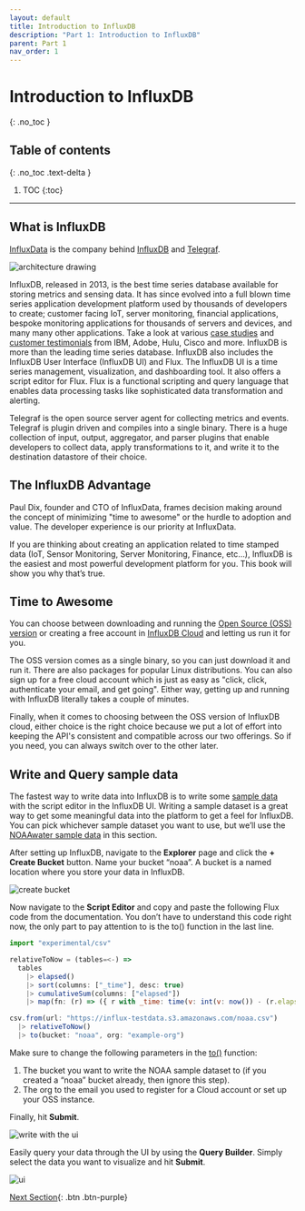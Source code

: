 ```yaml
---
layout: default
title: Introduction to InfluxDB
description: "Part 1: Introduction to InfluxDB"
parent: Part 1
nav_order: 1
---
```


# Introduction to InfluxDB
{: .no_toc }

## Table of contents
{: .no_toc .text-delta }

1. TOC
{:toc}

---

## What is InfluxDB

[InfluxData](https://www.influxdata.com/) is the company behind [InfluxDB](https://www.influxdata.com/products/influxdb-cloud/) and [Telegraf](https://www.influxdata.com/time-series-platform/telegraf/). 


![architecture drawing]({{site.url}}/assets/images/part-1/introduction-to-influxdb/1-architecture.png)

InfluxDB, released in 2013, is the best time series database available for storing metrics and sensing data. It has since evolved into a full blown time series application development platform used by thousands of developers to create; customer facing IoT, server monitoring, financial applications, bespoke monitoring applications for thousands of servers and devices, and many many other applications. Take a look at various [case studies](https://www.influxdata.com/_resources/case-studies/) and [customer testimonials](https://www.influxdata.com/customers/) from IBM, Adobe, Hulu, Cisco and more. InfluxDB is more than the leading time series database. InfluxDB also includes the InfluxDB User Interface (InfluxDB UI) and Flux. The InfluxDB UI is a time series management, visualization, and dashboarding tool. It also offers a script editor for Flux. Flux is a functional scripting and query language that enables data processing tasks like sophisticated data transformation and alerting. 

Telegraf is the open source server agent for collecting metrics and events. Telegraf is plugin driven and compiles into a single binary. There is a huge collection of input, output, aggregator, and parser plugins that enable developers to collect data, apply transformations to it, and write it to the destination datastore of their choice. 


## The InfluxDB Advantage

Paul Dix, founder and CTO of InfluxData, frames decision making around the concept of minimizing "time to awesome" or the hurdle to adoption and value. The developer experience is our priority at InfluxData.

If you are thinking about creating an application related to time stamped data (IoT, Sensor Monitoring, Server Monitoring, Finance, etc…), InfluxDB is the easiest and most powerful development platform for you. This book will show you why that’s true.


## Time to Awesome

You can choose between downloading and running the [Open Source (OSS) version](https://www.influxdata.com/products/influxdb/) or creating a free account in [InfluxDB Cloud](https://www.influxdata.com/products/influxdb-cloud/) and letting us run it for you.

The OSS version comes as a single binary, so you can just download it and run it. There are also packages for popular Linux distributions. You can also sign up for a free cloud account which is just as easy as "click, click, authenticate your email, and get going". Either way, getting up and running with InfluxDB literally takes a couple of minutes.

Finally,  when it comes to choosing between the OSS version of InfluxDB cloud, either choice is the right choice because we put a lot of effort into keeping the API's consistent and compatible across our two offerings. So if you need, you can always switch over to the other later.


## Write and Query sample data

The fastest way to write data into InfluxDB is to write some [sample data](https://docs.influxdata.com/influxdb/cloud/reference/sample-data/) with the script editor in the InfluxDB UI. Writing a sample dataset is a great way to get some meaningful data into the platform to get a feel for InfluxDB.  You can pick whichever sample dataset you want to use, but we’ll use the [NOAA ​​water sample data](https://docs.influxdata.com/influxdb/cloud/reference/sample-data/#noaa-water-sample-data) in this section. 

After setting up InfluxDB, navigate to the **Explorer** page and click the **+ Create Bucket** button. Name your bucket “noaa”. A bucket is a named location where you store your data in InfluxDB. 


![create bucket]({{site.url}}/assets/images/part-1/introduction-to-influxdb/2-create-bucket.png)


Now navigate to the **Script Editor** and copy and paste the following Flux code from the documentation. You don’t have to understand this code right now, the only part to pay attention to is the to() function in the last line. 


```js
import "experimental/csv"

relativeToNow = (tables=<-) =>
  tables
    |> elapsed()
    |> sort(columns: ["_time"], desc: true)
    |> cumulativeSum(columns: ["elapsed"])
    |> map(fn: (r) => ({ r with _time: time(v: int(v: now()) - (r.elapsed * 1000000000))}))

csv.from(url: "https://influx-testdata.s3.amazonaws.com/noaa.csv")
  |> relativeToNow()
  |> to(bucket: "noaa", org: "example-org")
```


Make sure to change the following parameters in the [to()](https://docs.influxdata.com/influxdb/cloud/reference/flux/stdlib/built-in/outputs/to/) function: 



1. The bucket you want to write the NOAA sample dataset to (if you created a “noaa” bucket already, then ignore this step). 
2. The org to the email you used to register for a Cloud account or set up your OSS instance. 

Finally, hit **Submit**. 


![write with the ui]({{site.url}}/assets/images/part-1/introduction-to-influxdb/3-write-with-ui.png)


Easily query your data through the UI by using the **Query Builder**. Simply select the data you want to visualize and hit **Submit**.


![ui]({{site.url}}/assets/images/part-1/introduction-to-influxdb/4-verify-ui-write.png)

[Next Section]({{site.url}}/docs/part-1/introduction-to-influxdb-tools){: .btn .btn-purple}
